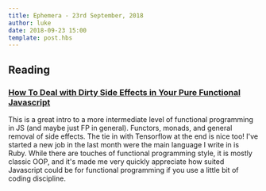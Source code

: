```yaml
---
title: Ephemera - 23rd September, 2018
author: luke
date: 2018-09-23 15:00
template: post.hbs
---
```


## Reading

### [How To Deal with Dirty Side Effects in Your Pure Functional Javascript](https://jrsinclair.com/articles/2018/how-to-deal-with-dirty-side-effects-in-your-pure-functional-javascript/)

This is a great intro to a more intermediate level of functional programming in JS (and maybe just FP in general). Functors, monads, and general removal of side effects. The tie in with Tensorflow at the end is nice too! I've started a new job in the last month were
the main language I write in is Ruby. While there are touches of functional programming style, it is mostly classic OOP, and
it's made me very quickly appreciate how suited Javascript could be for functional programming if you use a little bit of
coding discipline.